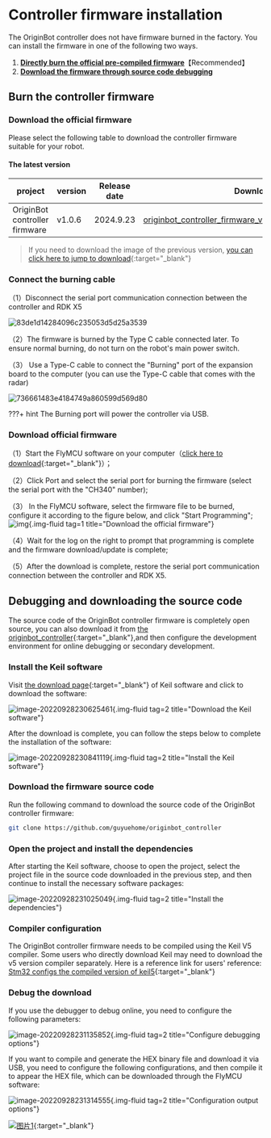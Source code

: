 # **Controller firmware installation**

The OriginBot controller does not have firmware burned in the factory. You can install the firmware in one of the following two ways.

1. [**Directly burn the official pre-compiled firmware**](#download_controller_firmware)【Recommended】
2. [**Download the firmware through source code debugging**](#debug_controller_code)



## **<span id="download_controller_firmware">Burn the controller firmware</span >**

<!-- <iframe
  src="//player.bilibili.com/player.html?aid=516658213&bvid=BV1eg411a7A9&cid=865911983&page=7&autoplay=0"
  scrolling="no"
  border="0"
  width="800px"
  height="460px"
  frameborder="no"
  framespacing="0"
  allowfullscreen="true"
>
</iframe> -->

### **Download the official firmware**

Please select the following table to download the controller firmware suitable for your robot.



#### The latest version

| project                | version   | Release date  | Download link                                                     |
| ------------------- | ------ | --------- | ------------------------------------------------------------ |
| OriginBot controller firmware | v1.0.6 | 2024.9.23 | [originbot_controller_firmware_v1.0.6_5V.hex](https://drive.google.com/drive/folders/1gljgcJTUWTWHnm4A5TQ1s3KrYGyiLwfx?usp=drive_link){:target="_blank"} |

> If you need to download the image of the previous version, [ you can click here to jump to download](../material/open_source_link.md#sd){:target="_blank"}

### **Connect the burning cable**

（1）Disconnect the serial port communication connection between the controller and RDK X5

![83de1d14284096c235053d5d25a3539](../../assets/img/firmware_install/83de1d14284096c235053d5d25a3539.jpg)

（2）The firmware is burned by the Type C cable connected later. To ensure normal burning, do not turn on the robot's main power switch.

（3） Use a Type-C cable to connect the "Burning" port of the expansion board to the computer (you can use the Type-C cable that comes with the radar)

![736661483e4184749a860599d569d80](../../assets/img/firmware_install/736661483e4184749a860599d569d80.jpg)

???+ hint
    The Burning port will power the controller via USB. 


### **Download official firmware**

（1）Start the FlyMCU software on your computer（[click here to download](../material/common_software.md){:target="_blank"}）；

（2）Click Port and select the serial port for burning the firmware (select the serial port with the "CH340" number);

（3） In the FlyMCU software, select the firmware file to be burned, configure it according to the figure below, and click "Start Programming";
![img](../../assets/img/firmware_install/20220813215508.png){.img-fluid tag=1 title="Download the official firmware"}

（4）Wait for the log on the right to prompt that programming is complete and the firmware download/update is complete;

（5）After the download is complete, restore the serial port communication connection between the controller and RDK X5.



## **<span id="debug_controller_code">Debugging and downloading the source code</span >**

The source code of the OriginBot controller firmware is completely open source, you can also download it from [the originbot_controller](https://github.com/guyuehome/originbot_controller){:target="_blank"},and then configure the development environment for online debugging or secondary development.

### **Install the Keil software**

Visit [the download page](https://www.keil.com/demo/eval/arm.htm){:target="_blank"} of Keil software and click to download the software:

![image-20220928230625461](../../assets/img/firmware_install/image-20220928230625461.png){.img-fluid tag=2 title="Download the Keil software"}



After the download is complete, you can follow the steps below to complete the installation of the software:

![image-20220928230841119](../../assets/img/firmware_install/image-20220928230841119.png){.img-fluid tag=2 title="Install the Keil software"}

### **Download the firmware source code**

Run the following command to download the source code of the OriginBot controller firmware:

```bash
git clone https://github.com/guyuehome/originbot_controller
```



### **Open the project and install the dependencies**

After starting the Keil software, choose to open the project, select the project file in the source code downloaded in the previous step, and then continue to install the necessary software packages:

![image-20220928231025049](../../assets/img/firmware_install/image-20220928231025049.png){.img-fluid tag=2 title="Install the dependencies"}


### **Compiler configuration**

The OriginBot controller firmware needs to be compiled using the Keil V5 compiler. Some users who directly download Keil may need to download the v5 version compiler separately. Here is a reference link for users' reference:
[Stm32 configs the compiled version of keil5](https://j7h4nezmu0.feishu.cn/docx/UsbUdQdShoxhpLxFPTvceJsmnQb?from=from_copylink){:target="_blank"}


### **Debug the download**

If you use the debugger to debug online, you need to configure the following parameters:

![image-20220928231135852](../../assets/img/firmware_install/image-20220928231135852.png){.img-fluid tag=2 title="Configure debugging options"}



If you want to compile and generate the HEX binary file and download it via USB, you need to configure the following configurations, and then compile it to appear the HEX file, which can be downloaded through the FlyMCU software:

![image-20220928231314555](../../assets/img/firmware_install/image-20220928231314555.png){.img-fluid tag=2 title="Configuration output options"}

[![图片1](../../assets/img/footer.png)](https://www.guyuehome.com/){:target="_blank"}

